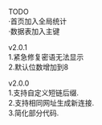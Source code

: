 TODO
<br />·首页加入全局统计
<br />·数据表加入主键

v2.0.1
<br />1.紧急修复密语无法显示
<br />2.默认位数增加到8

v2.0.0
<br />1.支持自定义短链后缀.
<br />2.支持相同网址生成新连接.
<br />3.简化部分代码.